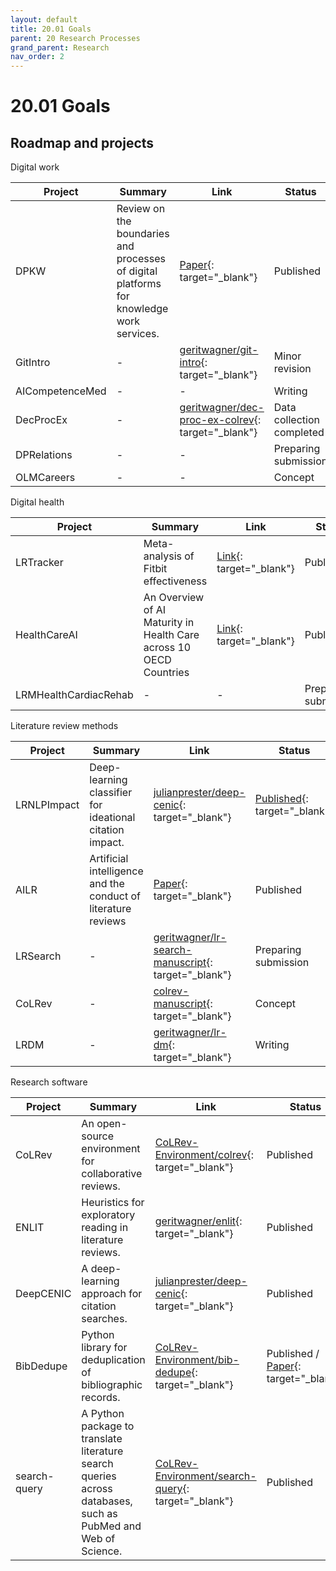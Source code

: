```yaml
---
layout: default
title: 20.01 Goals
parent: 20 Research Processes
grand_parent: Research
nav_order: 2
---
```


# 20.01 Goals

<!--

## Summary

TODO

Out of scope:

- Industrial production contexts
- Traditional, large, hierarchical companies
- Low-skill gig-work
-->

## Roadmap and projects

Digital work

| Project    | Summary | Link | Status |
|------------|---------------| ------- | --- |
| DPKW | Review on the boundaries and processes of digital platforms for knowledge work services. | [Paper](https://www.sciencedirect.com/science/article/abs/pii/S096386872100041X){: target="_blank"} | Published |
| GitIntro | - | [geritwagner/git-intro](https://github.com/geritwagner/git-intro){: target="_blank"} | Minor revision |
| AICompetenceMed | - | - | Writing |
| DecProcEx | - | [geritwagner/dec-proc-ex-colrev](https://github.com/geritwagner/dec-proc-ex-colrev){: target="_blank"} | Data collection completed |
| DPRelations | - | - | Preparing submission |
| OLMCareers | - | - | Concept |

Digital health

| Project    | Summary | Link | Status |
|------------|---------------| ------- | --- |
| LRTracker | Meta-analysis of Fitbit effectiveness | [Link](https://www.jmir.org/2020/10/e23954/){: target="_blank"} | Published |
| HealthCareAI | An Overview of AI Maturity in Health Care across 10 OECD Countries | [Link](https://www.sciencedirect.com/science/article/abs/pii/S0168851023002233){: target="_blank"} | Published |
| LRMHealthCardiacRehab | - | - | Preparing submission |

Literature review methods

| Project    | Summary | Link | Status |
|------------|---------------| ------- | --- |
| LRNLPImpact | Deep-learning classifier for ideational citation impact. | [julianprester/deep-cenic](https://github.com/julianprester/deep-cenic){: target="_blank"} | [Published](https://www.sciencedirect.com/science/article/abs/pii/S0167923620301871){: target="_blank"}|
| AILR    | Artificial intelligence and the conduct of literature reviews | [Paper](https://journals.sagepub.com/doi/abs/10.1177/02683962211048201){: target="_blank"} | Published |
| LRSearch | - | [geritwagner/lr-search-manuscript](https://github.com/geritwagner/lr-search-manuscript){: target="_blank"} | Preparing submission |
| CoLRev | - | [colrev-manuscript](https://github.com/geritwagner/colrev-manuscript){: target="_blank"} | Concept|
| LRDM | - | [geritwagner/lr-dm](https://github.com/geritwagner/lr-dm){: target="_blank"} | Writing |

Research software

| Project    | Summary | Link | Status |
|------------|---------------| ------- | --- |
| CoLRev | An open-source environment for collaborative reviews. | [CoLRev-Environment/colrev](https://github.com/CoLRev-Environment/colrev){: target="_blank"} | Published|
| ENLIT | Heuristics for exploratory reading in literature reviews. | [geritwagner/enlit](https://github.com/geritwagner/enlit){: target="_blank"} | Published |
| DeepCENIC | A deep-learning approach for citation searches. | [julianprester/deep-cenic](https://github.com/julianprester/deep-cenic){: target="_blank"} | Published |
| BibDedupe  | Python library for deduplication of bibliographic records. | [CoLRev-Environment/bib-dedupe](https://github.com/CoLRev-Environment/bib-dedupe){: target="_blank"} | Published / [Paper](https://joss.theoj.org/papers/10.21105/joss.06318){: target="_blank"} |
| search-query | A Python package to translate literature search queries across databases, such as PubMed and Web of Science. | [CoLRev-Environment/search-query](https://github.com/CoLRev-Environment/search-query){: target="_blank"} | Published |
